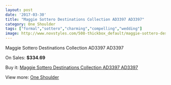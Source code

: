 ```yaml
---
layout: post
date: '2017-03-30'
title: "Maggie Sottero Destinations Collection AD3397 AD3397"
category: One Shoulder
tags: ["formal","sottero","charming","compelling","wedding"]
image: http://www.novstyles.com/508-thickbox_default/maggie-sottero-destinations-collection-ad3397-ad3397.jpg
---
```

Maggie Sottero Destinations Collection AD3397 AD3397

On Sales: **$334.69**
<a href="https://www.novstyles.com/en/one-shoulder/294-maggie-sottero-destinations-collection-ad3397-ad3397.html"><amp-img layout="responsive" width="600" height="600" src="//www.novstyles.com/508-thickbox_default/maggie-sottero-destinations-collection-ad3397-ad3397.jpg" alt="Maggie Sottero Destinations Collection AD3397 AD3397 0" /></a>
<a href="https://www.novstyles.com/en/one-shoulder/294-maggie-sottero-destinations-collection-ad3397-ad3397.html"><amp-img layout="responsive" width="600" height="600" src="//www.novstyles.com/509-thickbox_default/maggie-sottero-destinations-collection-ad3397-ad3397.jpg" alt="Maggie Sottero Destinations Collection AD3397 AD3397 1" /></a>

Buy it: [Maggie Sottero Destinations Collection AD3397 AD3397](https://www.novstyles.com/en/one-shoulder/294-maggie-sottero-destinations-collection-ad3397-ad3397.html "Maggie Sottero Destinations Collection AD3397 AD3397")

View more: [One Shoulder](https://www.novstyles.com/en/4-one-shoulder "One Shoulder")